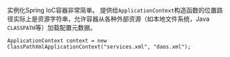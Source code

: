 实例化Spring IoC容器非常简单。 提供给`ApplicationContext`构造函数的位置路径实际上是资源字符串，允许容器从各种外部资源（如本地文件系统，Java `CLASSPATH`等）加载配置元数据。

```
ApplicationContext context = new ClassPathXmlApplicationContext("services.xml", "daos.xml");
```



